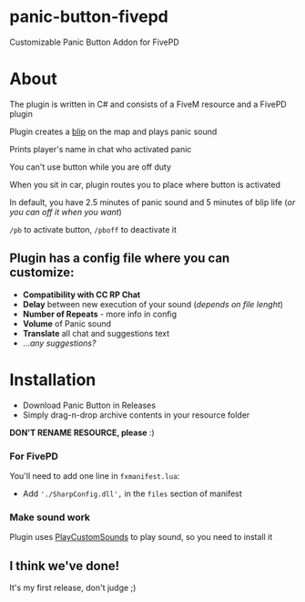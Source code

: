 # panic-button-fivepd
Customizable Panic Button Addon for FivePD

# About
The plugin is written in C# and consists of a FiveM resource and a FivePD plugin

Plugin creates a [blip](https://github.com/DR099H/panic-button-fivepd/assets/147756922/c1091a76-e577-43c1-9669-edee7ad79908) on the map and plays panic sound

Prints player's name in chat who activated panic

You can't use button while you are off duty

When you sit in car, plugin routes you to place where button is activated

In default, you have 2.5 minutes of panic sound and 5 minutes of blip life (*or you can off it when you want*)

`/pb` to activate button, `/pboff` to deactivate it

Plugin has a config file where you can **customize**:
---
- **Compatibility with CC RP Chat**
- **Delay** between new execution of your sound (*depends on file lenght*)
- **Number of Repeats** - more info in config
- **Volume** of Panic sound
- **Translate** all chat and suggestions text
- ...*any suggestions?*

# Installation
- Download Panic Button in Releases
- Simply drag-n-drop archive contents in your resource folder

**DON'T RENAME RESOURCE, please** :)

### For FivePD
You'll need to add one line in `fxmanifest.lua`:

- Add `'./SharpConfig.dll',` in the `files` section of manifest

### Make sound work
Plugin uses [PlayCustomSounds](https://github.com/LondonStudios/PlayCustomSounds) to play sound, so you need to install it

## I think we've done!
It's my first release, don't judge ;)
